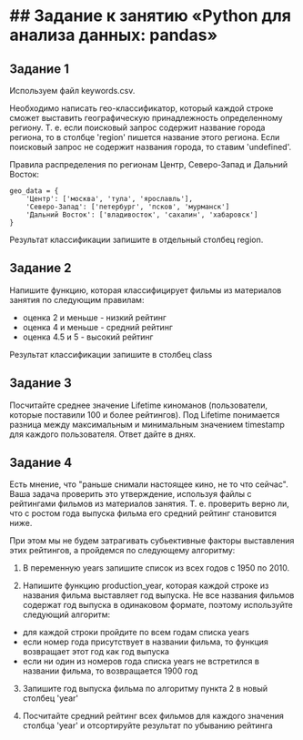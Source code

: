 # ## Задание к занятию «Python для анализа данных: pandas»

## Задание 1

Используем файл keywords.csv.

Необходимо написать гео-классификатор, который каждой строке сможет выставить географическую принадлежность определенному региону. Т. е. если поисковый запрос содержит название города региона, то в столбце 'region' пишется название этого региона. Если поисковый запрос не содержит названия города, то ставим 'undefined'.

Правила распределения по регионам Центр, Северо-Запад и Дальний Восток:

```
geo_data = {
    'Центр': ['москва', 'тула', 'ярославль'],
    'Северо-Запад': ['петербург', 'псков', 'мурманск']
    'Дальний Восток': ['владивосток', 'сахалин', 'хабаровск']
}
```

Результат классификации запишите в отдельный столбец region.

## Задание 2

Напишите функцию, которая классифицирует фильмы из материалов занятия по следующим правилам:

- оценка 2 и меньше - низкий рейтинг
- оценка 4 и меньше - средний рейтинг
- оценка 4.5 и 5 - высокий рейтинг

Результат классификации запишите в столбец class

## Задание 3

Посчитайте среднее значение Lifetime киноманов (пользователи, которые поставили 100 и более рейтингов). Под Lifetime понимается разница между максимальным и минимальным значением timestamp для каждого пользователя. Ответ дайте в днях.

## Задание 4

Есть мнение, что "раньше снимали настоящее кино, не то что сейчас". Ваша задача проверить это утверждение, используя файлы с рейтингами фильмов из материалов занятия. Т. е. проверить верно ли, что с ростом года выпуска фильма его средний рейтинг становится ниже.

При этом мы не будем затрагивать субьективные факторы выставления этих рейтингов, а пройдемся по следующему алгоритму:

1. В переменную years запишите список из всех годов с 1950 по 2010.

2. Напишите функцию production_year, которая каждой строке из названия фильма выставляет год выпуска. Не все названия фильмов содержат год выпуска в одинаковом формате, поэтому используйте следующий алгоритм:

- для каждой строки пройдите по всем годам списка years
- если номер года присутствует в названии фильма, то функция возвращает этот год как год выпуска
- если ни один из номеров года списка years не встретился в названии фильма, то возвращается 1900 год

3. Запишите год выпуска фильма по алгоритму пункта 2 в новый столбец 'year'

4. Посчитайте средний рейтинг всех фильмов для каждого значения столбца 'year' и отсортируйте результат по убыванию рейтинга
